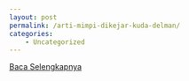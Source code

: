 ```yaml
---
layout: post
permalink: /arti-mimpi-dikejar-kuda-delman/
categories:
    - Uncategorized
---
```


[Baca Selengkapnya](/10)